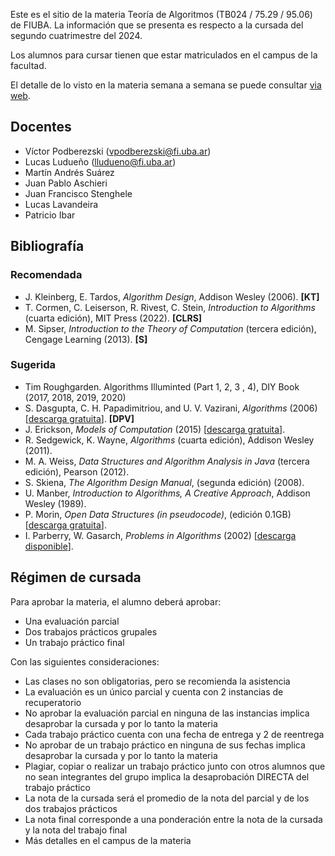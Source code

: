 Este es el sitio de la materia Teoría de Algoritmos (TB024 / 75.29 / 95.06) de FIUBA. 
La información que se presenta es respecto a la cursada del segundo cuatrimestre del 2024.

Los alumnos para cursar tienen que estar matriculados en el campus de la facultad.

El detalle de lo visto en la materia semana a semana se puede consultar [via web](https://docs.google.com/spreadsheets/d/e/2PACX-1vSi5223gloC1Omkh0xqBZWGfFVeUwC31dY6cSkLVJXXDxyFbtvHhzvo8X6bkqX76eJaTd_hJmpdt-t1/pubhtml?gid=381044700&single=true).

## Docentes

  - Víctor Podberezski (vpodberezski@fi.uba.ar)
  - Lucas Ludueño (lludueno@fi.uba.ar)
  - Martín Andrés Suárez
  - Juan Pablo Aschieri
  - Juan Francisco Stenghele
  - Lucas Lavandeira
  - Patricio Ibar

## Bibliografía

### Recomendada
  - J. Kleinberg, E. Tardos, _Algorithm Design_, Addison Wesley (2006). **[KT]**
  - T. Cormen, C. Leiserson, R. Rivest, C. Stein, _Introduction to Algorithms_ (cuarta edición), MIT Press (2022). **[CLRS]**
  - M. Sipser, _Introduction to the Theory of Computation_ (tercera edición), Cengage Learning (2013). **[S]**

### Sugerida
  - Tim Roughgarden. Algorithms Illuminted (Part 1, 2, 3 , 4), DIY Book (2017, 2018, 2019, 2020) 
  - S. Dasgupta, C. H. Papadimitriou, and U. V. Vazirani, _Algorithms_ (2006) [[descarga gratuita](http://cseweb.ucsd.edu/~dasgupta/book/)]. **[DPV]**
  - J. Erickson, _Models of Computation_ (2015) [[descarga gratuita](http://jeffe.cs.illinois.edu/teaching/algorithms/)].
  - R. Sedgewick, K. Wayne, _Algorithms_ (cuarta edición), Addison Wesley (2011).
  - M. A. Weiss, _Data Structures and Algorithm Analysis in Java_  (tercera edición), Pearson (2012).
  - S. Skiena, _The Algorithm Design Manual_, (segunda edición) (2008).
  - U. Manber, _Introduction to Algorithms, A Creative Approach_, Addison Wesley (1989).
  - P. Morin, _Open Data Structures (in pseudocode)_, (edición 0.1GB) [[descarga gratuita](http://opendatastructures.org/)].
  - I. Parberry, W. Gasarch, _Problems in Algorithms_ (2002) [[descarga disponible](http://larc.unt.edu/ian/books/free/)].


## Régimen de cursada

Para aprobar la materia, el alumno deberá aprobar:

  - Una evaluación parcial
  - Dos trabajos prácticos grupales
  - Un trabajo práctico final

Con las siguientes consideraciones:

  - Las clases no son obligatorias, pero se recomienda la asistencia
  - La evaluación es un único parcial y cuenta con 2 instancias de recuperatorio
  - No aprobar la evaluación parcial en ninguna de las instancias implica desaprobar la cursada y por lo tanto la materia
  - Cada trabajo práctico cuenta con una fecha de entrega y 2 de reentrega
  - No aprobar de un trabajo práctico en ninguna de sus fechas implica desaprobar la cursada y por lo tanto la materia
  - Plagiar, copiar o realizar un trabajo práctico junto con otros alumnos que no sean integrantes del grupo implica la desaprobación DIRECTA del trabajo práctico
  - La nota de la cursada será el promedio de la nota del parcial y de los dos trabajos prácticos
  - La nota final corresponde a una ponderación entre la nota de la cursada y la nota del trabajo final
  - Más detalles en el campus de la materia
